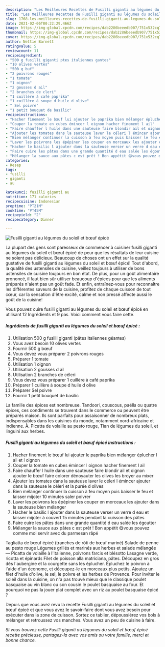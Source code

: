 ```yaml
---
description: "Les Meilleures Recettes de Fusilli giganti au légumes du soleil et bœuf épicé"
title: "Les Meilleures Recettes de Fusilli giganti au légumes du soleil et bœuf épicé"
slug: 1768-les-meilleures-recettes-de-fusilli-giganti-au-legumes-du-soleil-et-bouf-epice
date: 2021-02-06T00:22:29.466Z
image: https://img-global.cpcdn.com/recipes/dab2286beeedb907/751x532cq70/fusilli-giganti-au-legumes-du-soleil-et-boeuf-epice-photo-principale-de-la-recette.jpg
thumbnail: https://img-global.cpcdn.com/recipes/dab2286beeedb907/751x532cq70/fusilli-giganti-au-legumes-du-soleil-et-boeuf-epice-photo-principale-de-la-recette.jpg
cover: https://img-global.cpcdn.com/recipes/dab2286beeedb907/751x532cq70/fusilli-giganti-au-legumes-du-soleil-et-boeuf-epice-photo-principale-de-la-recette.jpg
author: Nettie Barnett
ratingvalue: 5
reviewcount: 11
recipeingredient:
- "500 g fusilli giganti ptes italiennes gantes"
- "10 olives vertes"
- "500 g buf"
- "2 poivrons rouges"
- "1 tomate"
- "1 oignon"
- "2 gousses d ail"
- "2 branches de cleri"
- "1 cuillère à café paprika"
- "1 cuillère à soupe d huile d olive"
- " Sel poivre"
- "1 petit bouquet de basilic"
recipeinstructions:
- "Hacher finement le bœuf lui ajouter le paprika bien mélanger éplucher l ail et l oignon"
- "Couper la tomate en cubes émincer l oignon hacher finement l ail"
- "Faire chauffer l huile dans une sauteuse faire blondir ail et oignon ajouter le bœuf faire colorer dénoyauter les olives les broyer au mixer"
- "Ajouter les tomates dans la sauteuse laver le céleri l émincer ajouter dans la sauteuse le céleri et la purée d olives"
- "Bien mélanger continuer la cuisson à feu moyen puis baisser le feu et laisser mijoter 10 minutes saler poivrer"
- "Laver les poivrons les épépiner les couper en morceaux les ajouter dans la sauteuse bien mélanger"
- "Hacher le basilic l ajouter dans la sauteuse verser un verre d eau et laisser mijoter à couvert 15 minutes pendant la cuisson des pâtes"
- "Faire cuire les pâtes dans une grande quantité d eau salée les égoutter"
- "Mélanger la sauce aux pâtes c est prêt ! Bon appétit 😋vous pouvez comme moi servir avec du parmesan râpé"
categories:
- Resep
tags:
- fusilli
- giganti
- au

katakunci: fusilli giganti au 
nutrition: 171 calories
recipecuisine: Indonesian
preptime: "PT21M"
cooktime: "PT45M"
recipeyield: "2"
recipecategory: Dinner

---
```



![Fusilli giganti au légumes du soleil et bœuf épicé](https://img-global.cpcdn.com/recipes/dab2286beeedb907/751x532cq70/fusilli-giganti-au-legumes-du-soleil-et-boeuf-epice-photo-principale-de-la-recette.jpg)

La plupart des gens sont paresseux de commencer à cuisiner fusilli giganti au légumes du soleil et bœuf épicé de peur que les résultats de leur cuisine ne soient pas délicieux. Beaucoup de choses ont un effet sur la qualité gustative de fusilli giganti au légumes du soleil et bœuf épicé! Tout d'abord, la qualité des ustensiles de cuisine, veillez toujours à utiliser de bons ustensiles de cuisine toujours en bon état. De plus, pour un goût alimentaire prononcé, il faut bien sûr utiliser beaucoup d'épices pour que les aliments préparés n'aient pas un goût fade. Et enfin, entraînez-vous pour reconnaître les différentes saveurs de la cuisine, profitez de chaque cuisson de tout cœur, car la sensation d'être excité, calme et non pressé affecte aussi le goût de la cuisine!

<!--inarticleads1-->

Vous pouvez cuire fusilli giganti au légumes du soleil et bœuf épicé en utilisant 12 Ingrédients et 9 pas. Voici comment vous faire cette.

##### Ingrédients de fusilli giganti au légumes du soleil et bœuf épicé :

1. Utilisation 500 g fusilli giganti (pâtes italiennes géantes)
1. Vous avez besoin 10 olives vertes
1. Fournir 500 g bœuf
1. Vous devez vous préparer 2 poivrons rouges
1. Préparer 1 tomate
1. Utilisation 1 oignon
1. Utilisation 2 gousses d ail
1. Utilisation 2 branches de céleri
1. Vous devez vous préparer 1 cuillère à café paprika
1. Préparer 1 cuillère à soupe d huile d olive
1. Préparer  Sel poivre
1. Fournir 1 petit bouquet de basilic


La famille des épices est nombreuse. Tandoori, couscous, paëlla ou quatre épices, ces condiments se trouvent dans le commerce ou peuvent être préparés maison. Ils sont parfaits pour assaisonner de nombreux plats, indispensables dans les cuisines du monde, notamment nord-africaine et indienne. À. Picatta de volaille au pesto rouge, Tian de légumes du soleil, et linguini aux herbes. 

<!--inarticleads2-->

##### Fusilli giganti au légumes du soleil et bœuf épicé instructions :

1. Hacher finement le bœuf lui ajouter le paprika bien mélanger éplucher l ail et l oignon
1. Couper la tomate en cubes émincer l oignon hacher finement l ail
1. Faire chauffer l huile dans une sauteuse faire blondir ail et oignon ajouter le bœuf faire colorer dénoyauter les olives les broyer au mixer
1. Ajouter les tomates dans la sauteuse laver le céleri l émincer ajouter dans la sauteuse le céleri et la purée d olives
1. Bien mélanger continuer la cuisson à feu moyen puis baisser le feu et laisser mijoter 10 minutes saler poivrer
1. Laver les poivrons les épépiner les couper en morceaux les ajouter dans la sauteuse bien mélanger
1. Hacher le basilic l ajouter dans la sauteuse verser un verre d eau et laisser mijoter à couvert 15 minutes pendant la cuisson des pâtes
1. Faire cuire les pâtes dans une grande quantité d eau salée les égoutter
1. Mélanger la sauce aux pâtes c est prêt ! Bon appétit 😋vous pouvez comme moi servir avec du parmesan râpé


Tagliatta de bœuf épicé (tranches de rôti de bœuf mariné) Salade de penne au pesto rouge Légumes grillés et marinés aux herbes et salade mélangée — Picatta de volaille à l&#39;italienne, poivrons farcis et blésotto Lasagne verde, ricotta et épinards Filet de poisson alla matriciana, pâtes. Découpez en gros dés l&#39;aubergine et la courgette sans les éplucher. Épluchez le poivron à l&#39;aide d&#39;un économe, et découpez-le en morceaux plus petits. Ajoutez un filet d&#39;huile d&#39;olive, le sel, le poivre et les herbes de Provence. Pour inviter le soleil dans la cuisine, on n&#39;a pas trouvé mieux que le classique poulet basquaise au vin blanc ou son cousin le poulet basquaise au four. Et pourquoi ne pas la jouer plat complet avec un riz au poulet basquaise épicé ? 

<!--inarticleads1-->

<p>
Depuis que vous avez revu la recette Fusilli giganti au légumes du soleil et bœuf épicé et que vous avez le savoir-faire dont vous avez besoin pour exécuter dans la zone de cuisson. Sortez ce tablier, dépoussiérez vos bols à mélanger et retroussez vos manches. Vous avez un peu de cuisine à faire.
</p>

<p>
<i>Si vous trouvez cette Fusilli giganti au légumes du soleil et bœuf épicé recette précieuse, partagez-la avec vos amis ou votre famille, merci et bonne chance.</i>
</p>
